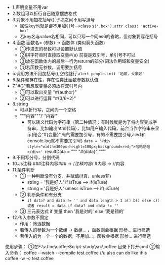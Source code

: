 * 1.声明变量不用var
* 2.数组可以折行自己随意摆放格式
* 3.对象不用加花括号{},子项之间不用写逗号
    - 属性key也就是键不用加引号-->class `$('.box').attr class: 'active-box'`
    - 若key名与value名相同，可以只写一个同es6的省略，但对象要写花括号
* 4.函数 函数名= (参数) -> 函数体 (类似箭头函数)
    - ①传进去的参数可以设置默认值
    - ②拼字符串时直接取变量#{a} 前提是双引号，单引号不可以
    - ③放在函数体内的最后一行为return的部分(词法作用域和变量安全)
    - ④若函数无参数，调用要加括号
* 5.调用方法不用加括号(),空格就行  `alert people.init '哈喽，大家好'`
* 6.条件和存在性，存在性类比函数参数默认值
* 7."#{}"若想取变量必须放在双引号内
    - ①可以取出变量 "#{author}"
    - ②可以进行运算 "#{3/6*2}"
* 8.string
    - 可以折行写，之间为一个空格
    - """内容"""/'''内容'''
      + 可以转义代码为字符串（第二种情况：有时候就是为了将内容变成字符串，比如输出html代码），比如用户输入代码，前台当作字符串来显示(结合"#{变量}",有的需要加引号，有的不需要加引号,alert和console.log就不需要加引号)
        `data = '<div style="width=300px;height=100px;background=red;">哈哈哈哈</div>'
         `resultData = """
                      "#{data}"
                       """`
* 9.不用写分号，分割代码
* 10.Js注释 ###注释内容### -> /*注释内容*/    #内容 -> //内容
* 11.条件判断
    - ① 一种判断没有分支，并赋值(if真，unless非)
      + string = '我是好人' if isTrue  --> if(isTure)
      + string = '我是好人' unless isTrue --> if(!isTure)
    - ② 判断条件和有分支
      + `
        if data? and data != '' and data.length > 1
           a()
           b()
        else
           c()
        或者
        result = data if data? and data != ''
        `
    - ③ 三元表达式 if 变量 then '我是对的' else '我是错的'
* 12.传入参数不固定
    - 作用：筛选数据
    - 若传入的参数为一个数组 -> 数组... ，函数则会根据 形参... 进行筛选
    - 若传入的为一个一个的数据，不用加...，函数会根据 形参... 进行筛选










使用步骤：
①在F:\v.fine\coffeeScript-study\src\coffee 目录下打开cmd
②输入命令：
    coffee --watch --compile test.coffee
    //u also can do like this
    coffee -w -c test.coffee
